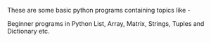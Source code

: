 These are some basic python programs containing topics like -

Beginner programs in Python
List, 
Array, 
Matrix, 
Strings, 
Tuples and 
Dictionary etc.
